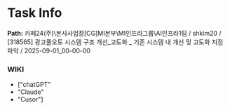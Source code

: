 # Task Info

**Path:** 카페24(주)\본사사업장\[CG]MI본부\MI인프라그룹\AI인프라1팀 / shkim20 / [318565] 광고풀오토 시스템 구조 개선_고도화 _ 기존 시스템 내 개선 및 고도화 지점 파악 / 2025-09-01_00-00-00

### WIKI
- ["chatGPT"
- "Claude"
- "Cusor"]

